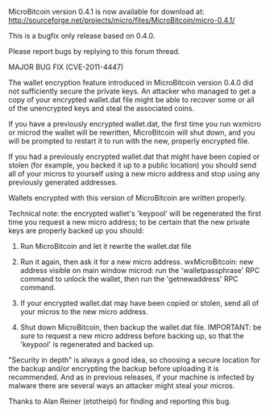 MicroBitcoin version 0.4.1 is now available for download at:
http://sourceforge.net/projects/micro/files/MicroBitcoin/micro-0.4.1/

This is a bugfix only release based on 0.4.0.

Please report bugs by replying to this forum thread.

MAJOR BUG FIX  (CVE-2011-4447)

The wallet encryption feature introduced in MicroBitcoin version 0.4.0 did not sufficiently secure the private keys. An attacker who
managed to get a copy of your encrypted wallet.dat file might be able to recover some or all of the unencrypted keys and steal the
associated coins.

If you have a previously encrypted wallet.dat, the first time you run wxmicro or microd the wallet will be rewritten, MicroBitcoin will
shut down, and you will be prompted to restart it to run with the new, properly encrypted file.

If you had a previously encrypted wallet.dat that might have been copied or stolen (for example, you backed it up to a public
location) you should send all of your micros to yourself using a new micro address and stop using any previously generated addresses.

Wallets encrypted with this version of MicroBitcoin are written properly.

Technical note: the encrypted wallet's 'keypool' will be regenerated the first time you request a new micro address; to be certain that the
new private keys are properly backed up you should:

1. Run MicroBitcoin and let it rewrite the wallet.dat file

2. Run it again, then ask it for a new micro address.
wxMicroBitcoin: new address visible on main window
microd: run the 'walletpassphrase' RPC command to unlock the wallet,  then run the 'getnewaddress' RPC command.

3. If your encrypted wallet.dat may have been copied or stolen, send all of your micros to the new micro address.

4. Shut down MicroBitcoin, then backup the wallet.dat file.
IMPORTANT: be sure to request a new micro address before backing up, so that the 'keypool' is regenerated and backed up.

"Security in depth" is always a good idea, so choosing a secure location for the backup and/or encrypting the backup before uploading it is recommended. And as in previous releases, if your machine is infected by malware there are several ways an attacker might steal your micros.

Thanks to Alan Reiner (etotheipi) for finding and reporting this bug.
